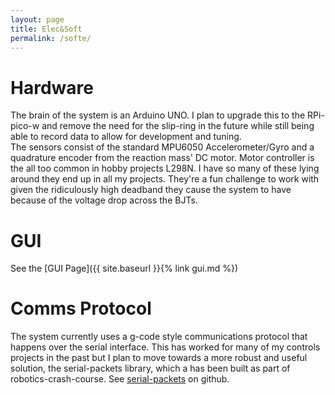 ```yaml
---
layout: page
title: Elec&Soft
permalink: /softe/
---
```

# Hardware
The brain of the system is an Arduino UNO. I plan to upgrade this to the RPi-pico-w and remove the need for the slip-ring in the future while still being able to record data to allow for development and tuning.  
The sensors consist of the standard MPU6050 Accelerometer/Gyro and a quadrature encoder from the reaction mass' DC motor. Motor controller is the all too common in hobby projects L298N. I have so many of these lying around they end up in all my projects. They're a fun challenge to work with given the ridiculously high deadband they cause the system to have because of the voltage drop across the BJTs.  

# GUI
See the [GUI Page]({{ site.baseurl }}{% link gui.md %})
# Comms Protocol
The system currently uses a g-code style communications protocol that happens over the serial interface. This has worked for many of my controls projects in the past but I plan to move towards a more robust and useful solution, the serial-packets library, which a has been built as part of robotics-crash-course. See [serial-packets](https://github.com/robotics-crash-course/serial-packets) on github.